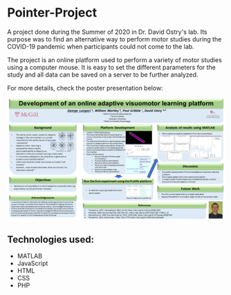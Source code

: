 # Pointer-Project

A project done during the Summer of 2020 in Dr. David Ostry's lab. Its purpose was to find an alternative way to perform motor studies during the COVID-19 pandemic when participants could not come to the lab.

The project is an online platform used to perform a variety of motor studies using a computer mouse. It is easy to set the different parameters for the study and all data can be saved on a server to be further analyzed. 

For more details, check the poster presentation below:

![Poster Presentation](./Poster_Presentation.png)


## Technologies used:

* MATLAB
* JavaScript
* HTML
* CSS
* PHP
